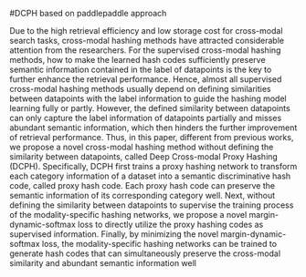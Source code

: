 #DCPH based on paddlepaddle approach

Due to the high retrieval efficiency and low storage cost for cross-modal search tasks, cross-modal hashing methods have attracted considerable attention from the researchers. For the supervised cross-modal hashing methods, how to make the learned
hash codes sufficiently preserve semantic information contained in the label of datapoints is the key to further enhance the retrieval performance. Hence, almost all supervised cross-modal hashing methods usually depend on defining similarities between datapoints
with the label information to guide the hashing model learning fully or partly. However, the defined similarity between datapoints can only capture the label information of datapoints partially and misses abundant semantic information, which then hinders the further
improvement of retrieval performance. Thus, in this paper, different from previous works, we propose a novel cross-modal hashing method without defining the similarity between datapoints, called Deep Cross-modal Proxy Hashing (DCPH). Specifically, DCPH first
trains a proxy hashing network to transform each category information of a dataset into a semantic discriminative hash code, called proxy hash code. Each proxy hash code can preserve the semantic information of its corresponding category well. Next, without
defining the similarity between datapoints to supervise the training process of the modality-specific hashing networks, we propose a novel margin-dynamic-softmax loss to directly utilize the proxy hashing codes as supervised information. Finally, by minimizing the
novel margin-dynamic-softmax loss, the modality-specific hashing networks can be trained to generate hash codes that can simultaneously preserve the cross-modal similarity and abundant semantic information well
